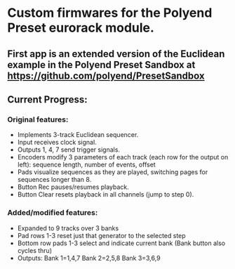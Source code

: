 # Custom firmwares for the Polyend Preset eurorack module.

## First app is an extended version of the Euclidean example in the Polyend Preset Sandbox at https://github.com/polyend/PresetSandbox

## Current Progress:
### Original features:
* Implements 3-track Euclidean sequencer.
* Input receives clock signal.
* Outputs 1, 4, 7 send trigger signals.
* Encoders modify 3 parameters of each track (each row for the output on left):
   sequence length, number of events, offset
* Pads visualize sequences as they are played, switching pages for sequences longer than 8.
* Button Rec pauses/resumes playback.
* Button Clear resets playback in all channels (jump to step 0).
### Added/modified features:
* Expanded to 9 tracks over 3 banks
* Pad rows 1-3 reset just that generator to the selected step
* Bottom row pads 1-3 select and indicate current bank (Bank button also cycles thru)
* Outputs: Bank 1=1,4,7 Bank 2=2,5,8 Bank 3=3,6,9
